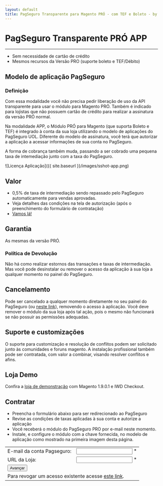 ```yaml
---
layout: default
title: PagSeguro Transparente para Magento PRÓ - com TEF e Boleto - by Ricardo Martins
---
```


# PagSeguro Transparente PRÓ APP
***

* Sem necessidade de cartão de crédito
* Mesmos recursos da Versão PRO (suporte boleto e TEF/Débito)

## Modelo de aplicação PagSeguro

### Definição
Com essa modalidade você não precisa pedir liberação de uso da API transparente para usar o módulo para Magento PRÓ.
Também é indicado para lojistas que não possuem cartão de crédito para realizar a assinatura da versão PRÓ normal.

Na modalidade APP, o Módulo PRÓ para Magento (que suporta Boleto e TEF) é integrado à conta da sua loja utilizando o
modelo de aplicações do PagSeguro UOL. Diferente do modelo de assinatura, você terá que autorizar a aplicação a
acessar informações de sua conta no PagSeguro.

A forma de cobrança também muda, passando a ser cobrado uma pequena taxa de intemediação junto com a taxa do PagSeguro.

![Licença Aplicação]({{ site.baseurl }}/images/sshot-app.png)

## Valor
* 0,5% de taxa de intermediação sendo repassado pelo PagSeguro automaticamente para vendas aprovadas.
* Veja detalhes das condições na tela de autorização (após o preenchimento do formulário de contratação)
* [Vamos lá!](#contratar)

## Garantia
As mesmas da versão PRÓ.

### Política de Devolução
Não há como realizar estornos das transações e taxas de intermediação. Mas você pode desinstalar ou remover o acesso
da aplicação à sua loja a qualquer momento no painel do PagSeguro.

## Cancelamento
Pode ser cancelado a qualquer momento diretamente no seu painel do PagSeguro (ou <a href="https://pagseguro.uol.com.br/aplicacao/listarAutorizacoes.jhtml" target="_blank">neste link</a>), removendo o acesso à aplicação. Você
deve remover o módulo da sua loja após tal ação, pois o mesmo não funcionará se não possuir as permissões adequadas.

## Suporte e customizações
O suporte para customização e resolução de conflitos podem ser solicitado junto às comunidades e foruns magento.
A instalação profissional também pode ser contratada, com valor a combinar, visando resolver conflitos e afins.

## Loja Demo
Confira a <a href="http://pagseguro-exemplo.ricardomartins.net.br/" target="_blank">loja de demonstração</a> com Magento 1.9.0.1 e IWD Checkout.

## Contratar

* Preencha o formulário abaixo para ser redirecionado ao PagSeguro
* Revise as condições de taxas aplicadas à sua conta e autorize a aplicação
* Você receberá o módulo do PagSeguro PRO por e-mail neste momento.
* Instale, e configure o módulo com a chave fornecida, no modelo de aplicação como mostrado na primeira imagem desta página.

<form action="http://ws.ricardomartins.net.br/pspro/v6/app/new" method="POST" target="_blank" id="formAppNew">
<table>
<tr>
<td>
E-mail da conta Pagseguro:
</td>
<td>
<input type="email" name="email" id="email"/> *
</tr>

<tr>
<td>
URL da Loja:
</td>
<td>
<input type="url" name="url" id="url"/> *
<br/>
</td>
</tr>

<tr>
<td colspan="2">
<input type="button" value="Avançar" onclick="validateAndSubmit();"/>
</td>
</tr>

<tr>
 <td colspan="2">
 Para revogar um acesso existente acesse <a href="https://pagseguro.uol.com.br/aplicacao/listarAutorizacoes.jhtml" target="_blank">este link</a>.
 </td>
</tr>

</table>
</form>
<script type="text/javascript">
if(document.URL.search('0.0.0.0') > 0){
 document.getElementById("formAppNew").action = "http://ws.local.com.br/pspro/v6/app/new";
}
var validateAndSubmit = function(){
 var email = document.getElementById("email").value;
 var url = document.getElementById("url").value;
 if(!validateEmail(email)){alert('Email inválido.'); return false;}
 if(!validateUrl(url)){alert('URL inválido.'); return false;}
 document.getElementById("formAppNew").submit();
}
var validateEmail = function(email) { 
    var re = /^(([^<>()[\]\\.,;:\s@\"]+(\.[^<>()[\]\\.,;:\s@\"]+)*)|(\".+\"))@((\[[0-9]{1,3}\.[0-9]{1,3}\.[0-9]{1,3}\.[0-9]{1,3}\])|(([a-zA-Z\-0-9]+\.)+[a-zA-Z]{2,}))$/;
    return re.test(email);
} 

var validateUrl = function(url) {
 var re = /^(?:(?:https?|ftp):\/\/)(?:\S+(?::\S*)?@)?(?:(?!10(?:\.\d{1,3}){3})(?!127(?:\.\d{1,3}){3})(?!169\.254(?:\.\d{1,3}){2})(?!192\.168(?:\.\d{1,3}){2})(?!172\.(?:1[6-9]|2\d|3[0-1])(?:\.\d{1,3}){2})(?:[1-9]\d?|1\d\d|2[01]\d|22[0-3])(?:\.(?:1?\d{1,2}|2[0-4]\d|25[0-5])){2}(?:\.(?:[1-9]\d?|1\d\d|2[0-4]\d|25[0-4]))|(?:(?:[a-z\u00a1-\uffff0-9]+-?)*[a-z\u00a1-\uffff0-9]+)(?:\.(?:[a-z\u00a1-\uffff0-9]+-?)*[a-z\u00a1-\uffff0-9]+)*(?:\.(?:[a-z\u00a1-\uffff]{2,})))(?::\d{2,5})?(?:\/[^\s]*)?$/i;
 return re.test(url);
}
</script>